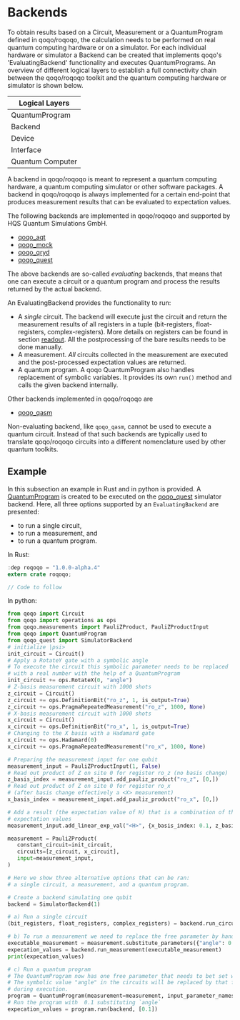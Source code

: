 # Backends

To obtain results based on a Circuit, Measurement or a QuantumProgram defined in qoqo/roqoqo, the calculation needs to be performed on real quantum computing hardware or on a simulator. For each individual hardware or simulator a Backend can be created that implements qoqo's 'EvaluatingBackend' functionality and executes QuantumPrograms. An overview of different logical layers to establish a full connectivity chain between the qoqo/roqoqo toolkit and the quantum computing hardware or simulator is shown below.

<!-- QOQO <-> BACKEND <-> DEVICE <-> INTERFACE <-> QUANTUM COMPUTER (??) -->

| Logical Layers |
|-----------| 
|QuantumProgram | 
| Backend | 
| Device | 
| Interface | 
| Quantum Computer | 

A backend in qoqo/roqoqo is meant to represent a quantum computing hardware, a quantum computing simulator or other software packages. A backend in qoqo/roqoqo is always implemented for a certain end-point that produces measurement results that can be evaluated to expectation values.

The following backends are implemented in qoqo/roqoqo and supported by HQS Quantum Simulations GmbH.
* [qoqo_aqt](https://github.com/HQSquantumsimulations/qoqo_aqt)
* [qoqo_mock](https://github.com/HQSquantumsimulations/qoqo_aqt)
* [qoqo_qryd](https://github.com/HQSquantumsimulations/qoqo_qryd)
* [qoqo_quest](https://github.com/HQSquantumsimulations/qoqo-quest)

The above backends are so-called _evaluating_ backends, that means that one can execute a circuit or a quantum program and process the results returned by the actual backend.

An EvaluatingBackend provides the functionality to run:

* A _single_ circuit. The backend will execute just the circuit and return the measurement results of all registers in a tuple (bit-registers, float-registers, complex-registers). More details on registers can be found in section [readout](circuits/readout.md). All the postprocessing of the bare results needs to be done manually.
* A measurement. _All_ circuits collected in the measurement are executed and the post-processed expectation values are returned.
* A quantum program. A qoqo QuantumProgram also handles replacement of symbolic variables. It provides its own `run()` method and calls the given backend internally.

Other backends implemented in qoqo/roqoqo are
* [qoqo_qasm](https://github.com/HQSquantumsimulations/qoqo_qasm)

Non-evaluating backend, like `qoqo_qasm`, cannot be used to execute a quantum circuit. Instead of that such backends are typically used to translate qoqo/roqoqo circuits into a different nomenclature used by other quantum toolkits.

## Example

In this subsection an example in Rust and in python is provided.  A [QuantumProgram](hight-level/program.md) is created to be executed on the [qoqo_quest](https://github.com/HQSquantumsimulations/qoqo-quest) simulator backend. Here, all three options supported by an `EvaluatingBackend` are presented:
* to run a single circuit,
* to run a measurement, and
* to run a quantum program.

In Rust:

```rust
:dep roqoqo = "1.0.0-alpha.4"
extern crate roqoqo;

// Code to follow
```

In python:

```python
from qoqo import Circuit
from qoqo import operations as ops
from qoqo.measurements import PauliZProduct, PauliZProductInput
from qoqo import QuantumProgram
from qoqo_quest import SimulatorBackend
# initialize |psi>
init_circuit = Circuit()
# Apply a RotateY gate with a symbolic angle
# To execute the circuit this symbolic parameter needs to be replaced
# with a real number with the help of a QuantumProgram
init_circuit += ops.RotateX(0, "angle")
# Z-basis measurement circuit with 1000 shots
z_circuit = Circuit()
z_circuit += ops.DefinitionBit("ro_z", 1, is_output=True)
z_circuit += ops.PragmaRepeatedMeasurement("ro_z", 1000, None)
# X-basis measurement circuit with 1000 shots
x_circuit = Circuit()
x_circuit += ops.DefinitionBit("ro_x", 1, is_output=True)
# Changing to the X basis with a Hadamard gate
x_circuit += ops.Hadamard(0)
x_circuit += ops.PragmaRepeatedMeasurement("ro_x", 1000, None)

# Preparing the measurement input for one qubit
measurement_input = PauliZProductInput(1, False)
# Read out product of Z on site 0 for register ro_z (no basis change)
z_basis_index = measurement_input.add_pauliz_product("ro_z", [0,])
# Read out product of Z on site 0 for register ro_x
# (after basis change effectively a <X> measurement)
x_basis_index = measurement_input.add_pauliz_product("ro_x", [0,])

# Add a result (the expectation value of H) that is a combination of the PauliProduct
# expectation values
measurement_input.add_linear_exp_val("<H>", {x_basis_index: 0.1, z_basis_index: 0.2})

measurement = PauliZProduct(
   constant_circuit=init_circuit,
   circuits=[z_circuit, x_circuit],
   input=measurement_input,
)

# Here we show three alternative options that can be ran:
# a single circuit, a measurement, and a quantum program.

# Create a backend simulating one qubit
backend = SimulatorBackend(1)

# a) Run a single circuit
(bit_registers, float_registers, complex_registers) = backend.run_circuit(z_circuit)

# b) To run a measurement we need to replace the free parameter by hand
executable_measurement = measurement.substitute_parameters({"angle": 0.2})
expecation_values = backend.run_measurement(executable_measurement)
print(expecation_values)

# c) Run a quantum program
# The QuantumProgram now has one free parameter that needs to bet set when executing it.
# The symbolic value "angle" in the circuits will be replaced by that free parameter
# during execution.
program = QuantumProgram(measurement=measurement, input_parameter_names=["angle"])
# Run the program with  0.1 substituting `angle`
expecation_values = program.run(backend, [0.1])
```

